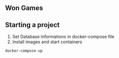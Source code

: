 ## Won Games

## Starting a project

1. Set Database informations in docker-compose file
2. Install images and start containers

```
docker-compose-up
```
